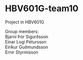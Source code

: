# HBV601G-team10
Project in HBV601G

Group members: <br />
Bjarni Þór Sigurðsson <br />
Einar Logi Pétursson <br />
Eiríkur Guðmundsson <br />
Ernir Styrmisson
